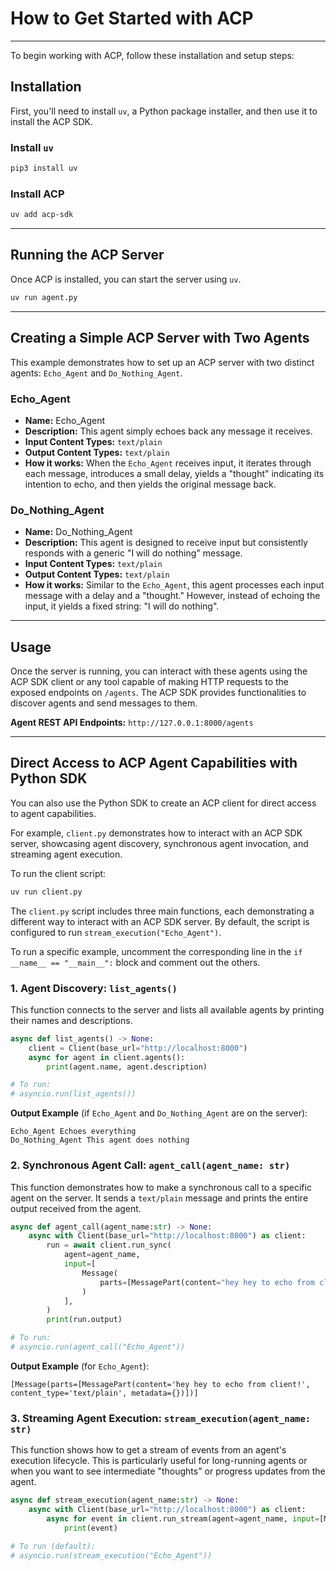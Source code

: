 # How to Get Started with ACP

-----

To begin working with ACP, follow these installation and setup steps:

## Installation

First, you'll need to install `uv`, a Python package installer, and then use it to install the ACP SDK.

### Install `uv`

```bash
pip3 install uv
```

### Install ACP

```bash
uv add acp-sdk
```

-----

## Running the ACP Server

Once ACP is installed, you can start the server using `uv`.

```bash
uv run agent.py
```

-----

## Creating a Simple ACP Server with Two Agents

This example demonstrates how to set up an ACP server with two distinct agents: `Echo_Agent` and `Do_Nothing_Agent`.

### Echo\_Agent

  * **Name:** Echo\_Agent
  * **Description:** This agent simply echoes back any message it receives.
  * **Input Content Types:** `text/plain`
  * **Output Content Types:** `text/plain`
  * **How it works:** When the `Echo_Agent` receives input, it iterates through each message, introduces a small delay, yields a "thought" indicating its intention to echo, and then yields the original message back.

### Do\_Nothing\_Agent

  * **Name:** Do\_Nothing\_Agent
  * **Description:** This agent is designed to receive input but consistently responds with a generic "I will do nothing" message.
  * **Input Content Types:** `text/plain`
  * **Output Content Types:** `text/plain`
  * **How it works:** Similar to the `Echo_Agent`, this agent processes each input message with a delay and a "thought." However, instead of echoing the input, it yields a fixed string: "I will do nothing".

-----

## Usage

Once the server is running, you can interact with these agents using the ACP SDK client or any tool capable of making HTTP requests to the exposed endpoints on `/agents`. The ACP SDK provides functionalities to discover agents and send messages to them.

**Agent REST API Endpoints:** `http://127.0.0.1:8000/agents`

-----

## Direct Access to ACP Agent Capabilities with Python SDK

You can also use the Python SDK to create an ACP client for direct access to agent capabilities.

For example, `client.py` demonstrates how to interact with an ACP SDK server, showcasing agent discovery, synchronous agent invocation, and streaming agent execution.

To run the client script:

```bash
uv run client.py
```

The `client.py` script includes three main functions, each demonstrating a different way to interact with an ACP SDK server. By default, the script is configured to run `stream_execution("Echo_Agent")`.

To run a specific example, uncomment the corresponding line in the `if __name__ == "__main__":` block and comment out the others.

### 1\. Agent Discovery: `list_agents()`

This function connects to the server and lists all available agents by printing their names and descriptions.

```python
async def list_agents() -> None:
    client = Client(base_url="http://localhost:8000")
    async for agent in client.agents():
        print(agent.name, agent.description)

# To run:
# asyncio.run(list_agents())
```

**Output Example** (if `Echo_Agent` and `Do_Nothing_Agent` are on the server):

```
Echo_Agent Echoes everything
Do_Nothing_Agent This agent does nothing
```

### 2\. Synchronous Agent Call: `agent_call(agent_name: str)`

This function demonstrates how to make a synchronous call to a specific agent on the server. It sends a `text/plain` message and prints the entire output received from the agent.

```python
async def agent_call(agent_name:str) -> None:
    async with Client(base_url="http://localhost:8000") as client:
        run = await client.run_sync(
            agent=agent_name,
            input=[
                Message(
                    parts=[MessagePart(content="hey hey to echo from client!", content_type="text/plain")]
                )
            ],
        )
        print(run.output)

# To run:
# asyncio.run(agent_call("Echo_Agent"))
```

**Output Example** (for `Echo_Agent`):

```
[Message(parts=[MessagePart(content='hey hey to echo from client!', content_type='text/plain', metadata={})])]
```

### 3\. Streaming Agent Execution: `stream_execution(agent_name: str)`

This function shows how to get a stream of events from an agent's execution lifecycle. This is particularly useful for long-running agents or when you want to see intermediate "thoughts" or progress updates from the agent.

```python
async def stream_execution(agent_name:str) -> None:
    async with Client(base_url="http://localhost:8000") as client:
        async for event in client.run_stream(agent=agent_name, input=[Message(parts=[MessagePart(content="Howdy!")])]):
            print(event)

# To run (default):
# asyncio.run(stream_execution("Echo_Agent"))
```